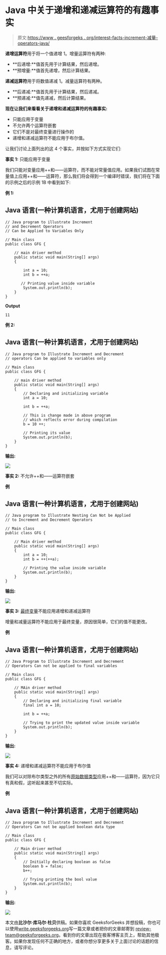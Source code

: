 # Java 中关于递增和递减运算符的有趣事实

> 原文:[https://www . geesforgeks . org/interest-facts-increment-减量-operators-java/](https://www.geeksforgeeks.org/interesting-facts-increment-decrement-operators-java/)

**递增运算符**用于将一个值递增 1。增量运算符有两种:

*   **后递增:**值首先用于计算结果，然后递增。
*   **预增量:**值首先递增，然后计算结果。

**递减运算符**用于将数值递减 1。减量运算符有两种。

*   **后递减:**值首先用于计算结果，然后递减。
*   **预递减:**值先递减，然后计算结果。

**现在让我们来看看关于递增和递减运算符的有趣事实:**

*   只能应用于变量
*   不允许两个运算符嵌套
*   它们不是对最终变量进行操作的
*   递增和递减运算符不能应用于布尔值。

让我们讨论上面列出的这 4 个事实，并按如下方式实现它们:

**事实 1:** 只能应用于变量

我们只能对变量应用++和——运算符，而不能对常量值应用。如果我们试图在常量值上应用++和——运算符，那么我们将会得到一个编译时错误，我们将在下面的示例之后的示例 1B 中看到如下:

**例 1:**

## Java 语言(一种计算机语言，尤用于创建网站)

```
// Java program to illustrate Increment
// and Decrement Operators
// Can be Applied to Variables Only

// Main class
public class GFG {

    // main driver method
    public static void main(String[] args)
    {

        int a = 10;
        int b = ++a;

       // Printing value inside variable
        System.out.println(b);
    }
}
```

**Output**

```
11
```

**例 2:**

## Java 语言(一种计算机语言，尤用于创建网站)

```
// Java program to Illustrate Increment and Decrement
// operators Can be applied to variables only

// Main class
public class GFG {

    // main driver method
    public static void main(String[] args)
    {
        // Declaring and initializing variable
        int a = 10;

        int b = ++a;

        // This is change made in above program
        // which reflects error during compilation
        b = 10 ++;

        // Printing its value
        System.out.println(b);
    }
}
```

**输出:**

![](img/db49a37c389e068204b7aa979821f954.png)

**事实 2:** 不允许++和——运算符嵌套

**例**

## Java 语言(一种计算机语言，尤用于创建网站)

```
// Java program to Illustrate Nesting Can Not be Applied
// to Increment and Decrement Operators

// Main class
public class GFG {

    // Main driver method
    public static void main(String[] args)
    {
        int a = 10;
        int b = ++(++a);

        // Printing the value inside variable
        System.out.println(b);
    }
}
```

**输出:**

![](img/baab4a5de7a821702022079e50fe4e0f.png)

**事实 3:** [最终变量](https://www.geeksforgeeks.org/g-fact-48/)不能应用递增和递减运算符

增量和减量运算符不能应用于最终变量，原因很简单，它们的值不能更改。

**例**

## Java 语言(一种计算机语言，尤用于创建网站)

```
// Java Program to Illustrate Increment and Decrement
// Operators Can not be applied to final variables

// Main class
public class GFG {

    // MAin driver method
    public static void main(String[] args)
    {
        // Declaring and initializing final variable
        final int a = 10;

        int b = ++a;

        // Trying to print the updated value inside variable
        System.out.println(b);
    }
}
```

**输出:**

![](img/e8674bf8a7cfc72655dfe93f364a98f4.png)

**事实 4:** 递增和递减运算符不能应用于布尔值

我们可以对除布尔类型之外的所有[原始数据类型](https://www.geeksforgeeks.org/data-types-in-java/)应用++和——运算符，因为它只有真和假，这听起来甚至不切实际。

**例**

## Java 语言(一种计算机语言，尤用于创建网站)

```
// Java program to Illustrate Increment and Decrement
// Operators Can not be applied boolean data type

// Main class
public class GFG {

    // Main driver method
    public static void main(String[] args)
    {
        // Initially declaring boolean as false
        boolean b = false;
        b++;

        // Trying printing the bool value
        System.out.println(b);
    }
}
```

**输出:**

![](img/06ab0d8ee9d16eb398886c2ca96c13d1.png)

本文由**比沙尔·库马尔·杜贝**供稿。如果你喜欢 GeeksforGeeks 并想投稿，你也可以使用[write.geeksforgeeks.org](https://write.geeksforgeeks.org)写一篇文章或者把你的文章邮寄到 review-team@geeksforgeeks.org。看到你的文章出现在极客博客主页上，帮助其他极客。如果你发现任何不正确的地方，或者你想分享更多关于上面讨论的话题的信息，请写评论。